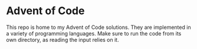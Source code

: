 
# Advent of Code

This repo is home to my Advent of Code solutions. They are implemented in a variety of programming languages. Make sure to run the code from its own directory, as reading the input relies on it.
